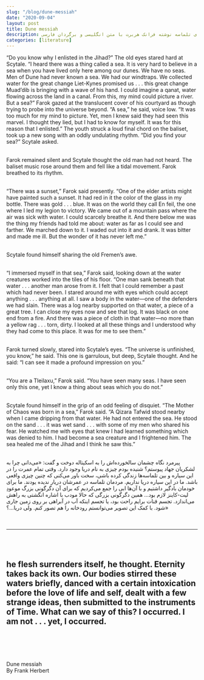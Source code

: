 ```yaml
---
slug: "/blog/dune-messiah"
date: "2020-09-04"
layout: post
title: Dune messiah
description: بخش‌هایی از کتاب مسیحای تلماسه نوشته فرانک هربرت با متن انگلیسی و برگردان فارسی
categories: [literature]
---
```



“Do you know why I enlisted in the Jihad?” The old eyes stared hard at Scytale. “I heard there was a thing called a sea. It is very hard to believe in a sea when you have lived only here among our dunes. We have no seas. Men of Dune had never known a sea. We had our windtraps. We collected water for the great change Liet-Kynes promised us . . . this great change Muad’dib is bringing with a wave of his hand. I could imagine a qanat, water flowing across the land in a canal. From this, my mind could picture a river. But a sea?”
Farok gazed at the translucent cover of his courtyard as though trying to probe into the universe beyond. “A sea,” he said, voice low. “It was too much for my mind to picture. Yet, men I knew said they had seen this marvel. I thought they lied, but I had to know for myself. It was for this reason that I enlisted.”
The youth struck a loud final chord on the baliset, took up a new song with an oddly undulating rhythm.
“Did you find your sea?” Scytale asked.<br><br>


Farok remained silent and Scytale thought the old man had not heard. The baliset music rose around them and fell like a tidal movement. Farok breathed to its rhythm.<br><br>


“There was a sunset,” Farok said presently. “One of the elder artists might have painted such a sunset. It had red in it the color of the glass in my bottle. There was gold . . . blue. It was on the world they call En feil, the one where I led my legion to victory. We came out of a mountain pass where the air was sick with water. I could scarcely breathe it. And there below me was the thing my friends had told me about: water as far as I could see and farther. We marched down to it. I waded out into it and drank. It was bitter and made me ill. But the wonder of it has never left me.”<br><br>


Scytale found himself sharing the old Fremen’s awe.<br><br>


“I immersed myself in that sea,” Farok said, looking down at the water creatures worked into the tiles of his floor. “One man sank beneath that water . . . another man arose from it. I felt that I could remember a past which had never been. I stared around me with eyes which could accept anything . . . anything at all. I saw a body in the water—one of the defenders we had slain. There was a log nearby supported on that water, a piece of a great tree. I can close my eyes now and see that log. It was black on one end from a fire. And there was a piece of cloth in that water—no more than a yellow rag . . . torn, dirty. I looked at all these things and I understood why they had come to this place. It was for me to see them.”<br><br>


Farok turned slowly, stared into Scytale’s eyes. “The universe is unfinished, you know,” he said.
This one is garrulous, but deep, Scytale thought. And he said: “I can see it made a profound impression on you.”<br><br>


“You are a Tleilaxu,” Farok said. “You have seen many seas. I have seen only this one, yet I know a thing about seas which you do not.”<br><br>


Scytale found himself in the grip of an odd feeling of disquiet.
“The Mother of Chaos was born in a sea,” Farok said. “A Qizara Tafwid stood nearby when I came dripping from that water. He had not entered the sea. He stood on the sand . . . it was wet sand . . . with some of my men who shared his fear. He watched me with eyes that knew I had learned something which was denied to him. I had become a sea creature and I frightened him. The sea healed me of the Jihad and I think he saw this.”<br><br>


<div class="rtl">
پیرمرد نگاه چشمان سالخورده‌اش را به اسکیتاله دوخت و گفت: «می‌دانی چرا به لشکریان جهاد پیوستم؟ شنیده بودم چیزی به نام دریا وجود دارد. وقتی تمام عمرت را در این سیاره و بین تلماسه‌ها زندگی کرده باشی، سخت باور می‌کنی که چنین چیزی واقعی باشد. ما در این سیاره دریا نداریم. مردمان تلماسه در عمرشان دریار ندیده یودند. ما برای خودمان بادگیر داشتیم و با آن‌ها ابی را جمع می‌کردیم که برای آن دگرگونی بزرگ موعودِ لیت-کاینز لازم بود... همین دگرگونی بزرگی که حالا مودب با اشاره انگشتی به راهش می‌اندازد. تجسم قنات برایم راحت بود، یا تجسم اینکه آب در آبراهی بر روی زمین جاری شود. با کمک این تصویر می‌توانستم رودخانه را هم تصور کنم. ولی دریا...؟»
</div><br><br>

---
<br><br>
he flesh surrenders itself, he thought. Eternity takes back its own. Our bodies stirred these waters briefly, danced with a certain intoxication before the love of life and self, dealt with a few strange ideas, then submitted to the instruments of Time. What can we say of this? I occurred. I am not . . . yet, I occurred.
<br><br>
---
<br><br>

Dune messiah<br>
By Frank Herbert<br>
